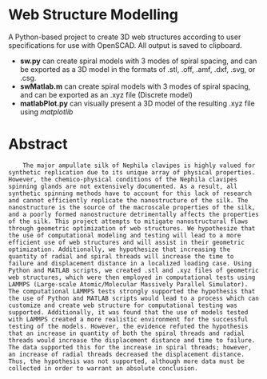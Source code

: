 # Web Structure Modelling

A Python-based project to create 3D web structures according to user specifications for use with OpenSCAD. All output is saved to clipboard. 

- **sw.py** can create spiral models with 3 modes of spiral spacing, and can be exported as a 3D model in the formats of .stl, .off, .amf, .dxf, .svg, or .csg. 
- **swMatlab.m** can create spiral models with 3 modes of spiral spacing, and can be exported as an .xyz file (Discrete model)
- **matlabPlot.py** can visually present a 3D model of the resulting .xyz file using *matplotlib*

        
# Abstract

        The major ampullate silk of Nephila clavipes is highly valued for synthetic replication due to its unique array of physical properties. However, the chemico-physical conditions of the Nephila clavipes spinning glands are not extensively documented. As a result, all synthetic spinning methods have to account for this lack of research and cannot efficiently replicate the nanostructure of the silk. The nanostructure is the source of the macroscale properties of the silk, and a poorly formed nanostructure detrimentally affects the properties of the silk. This project attempts to mitigate nanostructural flaws through geometric optimization of web structures. We hypothesize that the use of computational modeling and testing will lead to a more efficient use of web structures and will assist in their geometric optimization. Additionally, we hypothesize that increasing the quantity of radial and spiral threads will increase the time to failure and displacement distance in a localized loading case. Using Python and MATLAB scripts, we created .stl and .xyz files of geometric web structures, which were then employed in computational tests using LAMMPS (Large-scale Atomic/Molecular Massively Parallel Simulator). The computational LAMMPS tests strongly supported the hypothesis that the use of Python and MATLAB scripts would lead to a process which can customize and create web structure for computational testing was supported. Additionally, it was found that the use of models tested with LAMMPS created a more realistic environment for the successful testing of the models. However, the evidence refuted the hypothesis that an increase in quantity of both the spiral threads and radial threads would increase the displacement distance and time to failure. The data supported this for the increase in spiral threads; however, an increase of radial threads decreased the displacement distance. Thus, the hypothesis was not supported, although more data must be collected in order to warrant an absolute conclusion.
